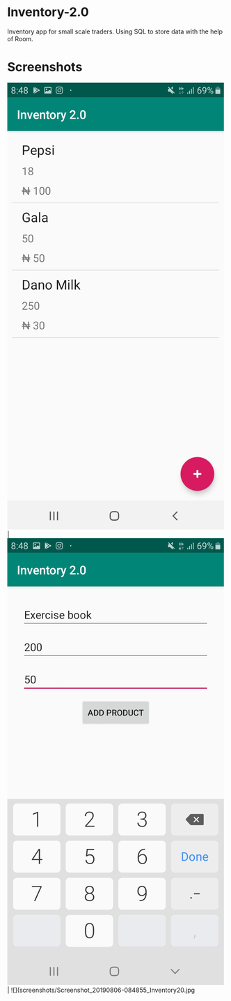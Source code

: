 # Inventory-2.0
Inventory app for small scale traders. Using SQL to store data with the help of Room.



# Screenshots



![](screenshots/Screenshot_20190806-084808_Inventory20.jpg) |  ![](screenshots/Screenshot_20190806-084832_Inventory20.jpg) | ![](screenshots/Screenshot_20190806-084855_Inventory20.jpg

